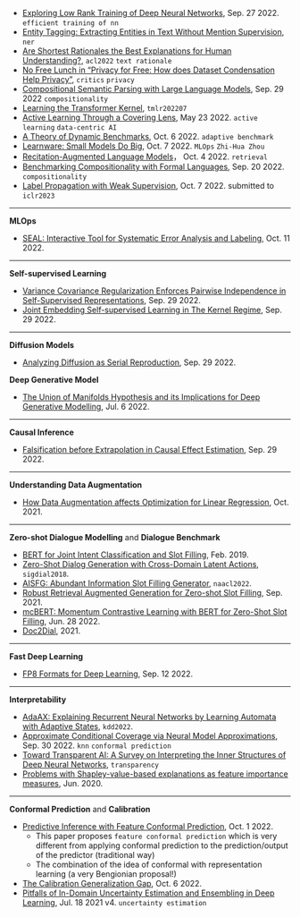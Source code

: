 
- [Exploring Low Rank Training of Deep Neural Networks](https://arxiv.org/abs/2209.13569), Sep. 27 2022. `efficient training of nn`
- [Entity Tagging: Extracting Entities in Text Without Mention Supervision](https://arxiv.org/abs/2209.06148), `ner`
- [Are Shortest Rationales the Best Explanations for Human Understanding?](https://aclanthology.org/2022.acl-short.2/), `acl2022` `text rationale`
- [No Free Lunch in “Privacy for Free: How does Dataset Condensation Help Privacy”](https://arxiv.org/pdf/2209.14987.pdf), `critics` `privacy`
- [Compositional Semantic Parsing with Large Language Models](https://arxiv.org/pdf/2209.15003.pdf), Sep. 29 2022 `compositionality`
- [Learning the Transformer Kernel](https://arxiv.org/pdf/2110.08323.pdf), `tmlr202207`
- [Active Learning Through a Covering Lens](https://arxiv.org/pdf/2205.11320.pdf), May 23 2022. `active learning` `data-centric AI`
- [A Theory of Dynamic Benchmarks](https://arxiv.org/pdf/2210.03165.pdf), Oct. 6 2022. `adaptive benchmark`
- [Learnware: Small Models Do Big](https://arxiv.org/pdf/2210.03647.pdf), Oct. 7 2022. `MLOps` `Zhi-Hua Zhou`
- [Recitation-Augmented Language Models](https://arxiv.org/pdf/2210.01296.pdf)， Oct. 4 2022. `retrieval`
- [Benchmarking Compositionality with Formal Languages](https://arxiv.org/pdf/2208.08195.pdf), Sep. 20 2022. `compositionality`
- [Label Propagation with Weak Supervision](https://arxiv.org/pdf/2210.03594.pdf), Oct. 7 2022. submitted to `iclr2023`

---

**MLOps**

- [SEAL: Interactive Tool for Systematic Error Analysis and Labeling](https://arxiv.org/pdf/2210.05839.pdf), Oct. 11 2022.

---

**Self-supervised Learning**

- [Variance Covariance Regularization Enforces Pairwise Independence in Self-Supervised Representations](https://arxiv.org/pdf/2209.14905.pdf), Sep. 29 2022.
- [Joint Embedding Self-supervised Learning in The Kernel Regime](https://arxiv.org/pdf/2209.14884.pdf), Sep. 29 2022.

---

**Diffusion Models**

- [Analyzing Diffusion as Serial Reproduction](https://arxiv.org/pdf/2209.14821.pdf), Sep. 29 2022.

**Deep Generative Model**

- [The Union of Manifolds Hypothesis and its Implications for Deep Generative Modelling](https://arxiv.org/abs/2207.02862), Jul. 6 2022.

---

**Causal Inference**

- [Falsification before Extrapolation in Causal Effect Estimation](https://arxiv.org/pdf/2209.13708.pdf), Sep. 29 2022.

---

**Understanding Data Augmentation**

- [How Data Augmentation affects Optimization for Linear Regression](https://arxiv.org/abs/2010.11171), Oct. 2021.

---

**Zero-shot Dialogue Modelling** and **Dialogue Benchmark**

- [BERT for Joint Intent Classification and Slot Filling](https://arxiv.org/pdf/1902.10909.pdf), Feb. 2019.
- [Zero-Shot Dialog Generation with Cross-Domain Latent Actions](https://aclanthology.org/W18-5001.pdf), `sigdial2018`.
- [AISFG: Abundant Information Slot Filling Generator](https://aclanthology.org/2022.naacl-main.308.pdf), `naacl2022`.
- [Robust Retrieval Augmented Generation for Zero-shot Slot Filling](https://arxiv.org/pdf/2108.13934.pdf), Sep. 2021.
- [mcBERT: Momentum Contrastive Learning with BERT for Zero-Shot Slot Filling](https://arxiv.org/pdf/2203.12940.pdf), Jun. 28 2022.
- [Doc2Dial](https://doc2dial.github.io/), 2021.

---

**Fast Deep Learning**

- [FP8 Formats for Deep Learning](https://arxiv.org/abs/2209.05433), Sep. 12 2022.

---

**Interpretability**

- [AdaAX: Explaining Recurrent Neural Networks by Learning Automata with Adaptive States](https://dl.acm.org/doi/pdf/10.1145/3534678.3539356), `kdd2022`.
- [Approximate Conditional Coverage via Neural Model Approximations](https://arxiv.org/pdf/2205.14310.pdf), Sep. 30 2022. `knn` `conformal prediction`
- [Toward Transparent AI: A Survey on Interpreting the Inner Structures of Deep Neural Networks](https://arxiv.org/pdf/2207.13243.pdf), `transparency`
- [Problems with Shapley-value-based explanations as feature importance measures](https://arxiv.org/abs/2207.11208), Jun. 2020.

---

**Conformal Prediction** and **Calibration**

- [Predictive Inference with Feature Conformal Prediction](https://arxiv.org/pdf/2210.00173.pdf), Oct. 1 2022.
  - This paper proposes `feature conformal prediction` which is very different from applying conformal prediction to the prediction/output of the predictor (traditional way)
  - The combination of the idea of conformal with representation learning (a very Bengionian proposal!)
- [The Calibration Generalization Gap](https://arxiv.org/pdf/2210.01964.pdf), Oct. 6 2022.
- [Pitfalls of In-Domain Uncertainty Estimation and Ensembling in Deep Learning](https://arxiv.org/pdf/2002.06470.pdf), Jul. 18 2021 v4. `uncertainty estimation`



